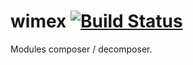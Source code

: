 
# wimex [![Build Status](https://travis-ci.org/Wandalen/wimex.svg?branch=master)](https://travis-ci.org/Wandalen/wimex)

Modules composer / decomposer.

